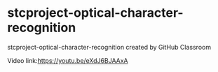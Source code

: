 # stcproject-optical-character-recognition
stcproject-optical-character-recognition created by GitHub Classroom


Video link:https://youtu.be/eXdJ6BJAAxA
